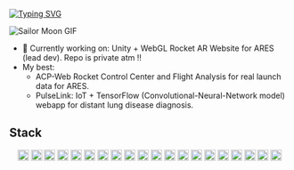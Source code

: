 [![Typing SVG](https://readme-typing-svg.demolab.com?font=Press+Start+2P&size=15&duration=3000&pause=1000&color=E8AFF7&center=true&repeat=false&width=435&lines=Lukewarm+welcome+from+Val+%E2%99%A1%E2%99%A1%E2%99%A1)](https://git.io/typing-svg)

![Sailor Moon GIF](https://i.pinimg.com/originals/b9/34/df/b934df3961e1db619bf0c7f20eb8cc6b.gif)

- 🔭 Currently working on: Unity + WebGL Rocket AR Website for ARES (lead dev). Repo is private atm !!
- My best:
  - ACP-Web Rocket Control Center and Flight Analysis for real launch data for ARES.
  -  PulseLink: IoT + TensorFlow (Convolutional-Neural-Network model) webapp for distant lung disease diagnosis.

## Stack
<div align="center">
	<code><img width="20" src="https://raw.githubusercontent.com/marwin1991/profile-technology-icons/refs/heads/main/icons/websocket.png" alt="websocket" title="websocket"/></code>
	<code><img width="20" src="https://raw.githubusercontent.com/marwin1991/profile-technology-icons/refs/heads/main/icons/rest.png" alt="REST" title="REST"/></code>
	<code><img width="20" src="https://raw.githubusercontent.com/marwin1991/profile-technology-icons/refs/heads/main/icons/git.png" alt="Git" title="Git"/></code>
	<code><img width="20" src="https://raw.githubusercontent.com/marwin1991/profile-technology-icons/refs/heads/main/icons/postman.png" alt="Postman" title="Postman"/></code>
	<code><img width="20" src="https://raw.githubusercontent.com/marwin1991/profile-technology-icons/refs/heads/main/icons/tailwind_css.png" alt="Tailwind CSS" title="Tailwind CSS"/></code>
	<code><img width="20" src="https://raw.githubusercontent.com/marwin1991/profile-technology-icons/refs/heads/main/icons/figma.png" alt="Figma" title="Figma"/></code>
	<code><img width="20" src="https://raw.githubusercontent.com/marwin1991/profile-technology-icons/refs/heads/main/icons/javascript.png" alt="JavaScript" title="JavaScript"/></code>
	<code><img width="20" src="https://raw.githubusercontent.com/marwin1991/profile-technology-icons/refs/heads/main/icons/react.png" alt="React" title="React"/></code>
	<code><img width="20" src="https://raw.githubusercontent.com/marwin1991/profile-technology-icons/refs/heads/main/icons/node_js.png" alt="Node.js" title="Node.js"/></code>
	<code><img width="20" src="https://raw.githubusercontent.com/marwin1991/profile-technology-icons/refs/heads/main/icons/express.png" alt="Express" title="Express"/></code>
	<code><img width="20" src="https://raw.githubusercontent.com/marwin1991/profile-technology-icons/refs/heads/main/icons/vite.png" alt="Vite" title="Vite"/></code>
	<code><img width="20" src="https://raw.githubusercontent.com/marwin1991/profile-technology-icons/refs/heads/main/icons/c.png" alt="C" title="C"/></code>
	<code><img width="20" src="https://raw.githubusercontent.com/marwin1991/profile-technology-icons/refs/heads/main/icons/c%23.png" alt="C#" title="C#"/></code>
	<code><img width="20" src="https://raw.githubusercontent.com/marwin1991/profile-technology-icons/refs/heads/main/icons/python.png" alt="Python" title="Python"/></code>
	<code><img width="20" src="https://raw.githubusercontent.com/marwin1991/profile-technology-icons/refs/heads/main/icons/fastapi.png" alt="FastAPI" title="FastAPI"/></code>
	<code><img width="20" src="https://raw.githubusercontent.com/marwin1991/profile-technology-icons/refs/heads/main/icons/mongodb.png" alt="mongoDB" title="mongoDB"/></code>
	<code><img width="20" src="https://raw.githubusercontent.com/marwin1991/profile-technology-icons/refs/heads/main/icons/tensorflow.png" alt="TensorFlow" title="TensorFlow"/></code>
	<code><img width="20" src="https://raw.githubusercontent.com/marwin1991/profile-technology-icons/refs/heads/main/icons/unity.png" alt="Unity" title="Unity"/></code>
	<code><img width="20" src="https://raw.githubusercontent.com/marwin1991/profile-technology-icons/refs/heads/main/icons/mqtt.png" alt="MQTT" title="MQTT"/></code>
	<code><img width="20" src="https://raw.githubusercontent.com/marwin1991/profile-technology-icons/refs/heads/main/icons/mosquitto.png" alt="Mosquitto" title="Mosquitto"/></code>
</div>
<!--
**Tran-Ha-My/Tran-Ha-My** is a ✨ _special_ ✨ repository because its `README.md` (this file) appears on your GitHub profile.

Here are some ideas to get you started:

- 🔭 I’m currently working on ...
- 🌱 I’m currently learning ...
- 👯 I’m looking to collaborate on ...
- 🤔 I’m looking for help with ...
- 💬 Ask me about ...
- 📫 How to reach me: ...
- 😄 Pronouns: ...
- ⚡ Fun fact: ...
-->
